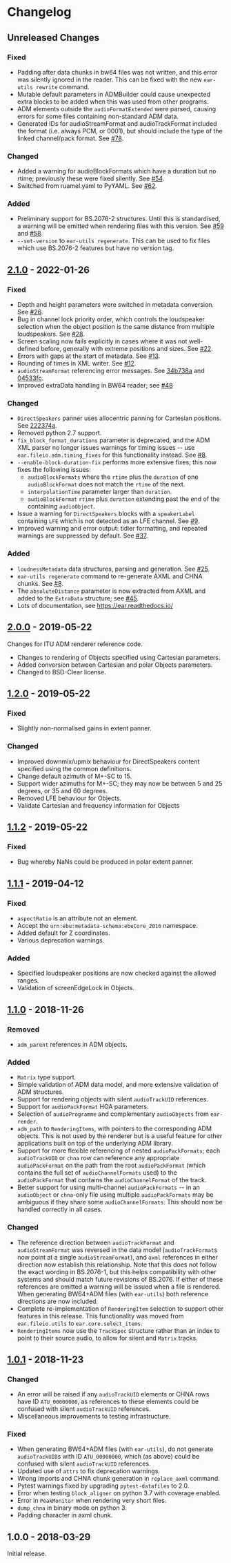 # Changelog

## Unreleased Changes

### Fixed
- Padding after data chunks in bw64 files was not written, and this error was silently ignored in the reader. This can be fixed with the new `ear-utils rewrite` command.
- Mutable default parameters in ADMBuilder could cause unexpected extra blocks to be added when this was used from other programs.
- ADM elements outside the `audioFormatExtended` were parsed, causing errors for some files containing non-standard ADM data.
- Generated IDs for audioStreamFormat and audioTrackFormat included the format (i.e. always PCM, or 0001), but should include the type of the linked channel/pack format. See [#78].

### Changed
- Added a warning for audioBlockFormats which have a duration but no rtime; previously these were fixed silently. See [#54].
- Switched from ruamel.yaml to PyYAML. See [#62].

### Added

- Preliminary support for BS.2076-2 structures. Until this is standardised, a warning will be emitted when rendering files with this version. See [#59] and [#58].
- `--set-version` to `ear-utils regenerate`. This can be used to fix files which use BS.2076-2 features but have no version tag.

## [2.1.0] - 2022-01-26

### Fixed
- Depth and height parameters were switched in metadata conversion. See [#26].
- Bug in channel lock priority order, which controls the loudspeaker selection when the object position is the same distance from multiple loudspeakers. See [#28].
- Screen scaling now fails explicitly in cases where it was not well-defined before, generally with extreme positions and sizes. See [#22].
- Errors with gaps at the start of metadata. See [#13].
- Rounding of times in XML writer. See [#12].
- `audioStreamFormat` referencing error messages. See [34b738a] and [04533fc].
- Improved extraData handling in BW64 reader; see [#48]

### Changed
- `DirectSpeakers` panner uses allocentric panning for Cartesian positions. See [222374a].
- Removed python 2.7 support.
- `fix_block_format_durations` parameter is deprecated, and the ADM XML parser no longer issues warnings for timing issues -- use `ear.fileio.adm.timing_fixes` for this functionality instead. See [#8].
- `--enable-block-duration-fix` performs more extensive fixes; this now fixes the following issues:
    - `audioBlockFormats` where the `rtime` plus the `duration` of one `audioBlockFormat` does not match the `rtime` of the next.
    - `interpolationTime` parameter larger than `duration`.
    - `audioBlockFormat` `rtime` plus `duration` extending past the end of the containing `audioObject`.
- Issue a warning for `DirectSpeakers` blocks with a `speakerLabel` containing `LFE` which is not detected as an LFE channel. See [#9].
- Improved warning and error output: tidier formatting, and repeated warnings are suppressed by default. See [#37].

### Added
- `loudnessMetadata` data structures, parsing and generation. See [#25].
- `ear-utils regenerate` command to re-generate AXML and CHNA chunks. See [#8].
- The `absoluteDistance` parameter is now extracted from AXML and added to the `ExtraData` structure; see [#45].
- Lots of documentation, see https://ear.readthedocs.io/

## [2.0.0] - 2019-05-22

Changes for ITU ADM renderer reference code.

- Changes to rendering of Objects specified using Cartesian parameters.
- Added conversion between Cartesian and polar Objects parameters.
- Changed to BSD-Clear license.

## [1.2.0] - 2019-05-22

### Fixed
- Slightly non-normalised gains in extent panner.

### Changed
- Improved downmix/upmix behaviour for DirectSpeakers content specified using
  the common definitions.
- Change default azimuth of M+-SC to 15.
- Support wider azimuths for M+-SC; they may now be between 5 and 25 degrees,
  or 35 and 60 degrees.
- Removed LFE behaviour for Objects.
- Validate Cartesian and frequency information for Objects

## [1.1.2] - 2019-05-22

### Fixed
- Bug whereby NaNs could be produced in polar extent panner.

## [1.1.1] - 2019-04-12

### Fixed
- `aspectRatio` is an attribute not an element.
- Accept the `urn:ebu:metadata-schema:ebuCore_2016` namespace.
- Added default for Z coordinates.
- Various deprecation warnings.

### Added
- Specified loudspeaker positions are now checked against the allowed ranges.
- Validation of screenEdgeLock in Objects.

## [1.1.0] - 2018-11-26

### Removed
- `adm_parent` references in ADM objects.

### Added
- `Matrix` type support.
- Simple validation of ADM data model, and more extensive validation of ADM
  structures.
- Support for rendering objects with silent `audioTrackUID` references.
- Support for `audioPackFormat` HOA parameters.
- Selection of `audioProgramme` and complementary `audioObjects` from
  `ear-render`.
- `adm_path` to `RenderingItems`, with pointers to the corresponding ADM
  objects. This is not used by the renderer but is a useful feature for other
  applications built on top of the underlying ADM library.
- Support for more flexible referencing of nested `audioPackFormats`; each
  `audioTrackUID` or `chna` row can reference any appropriate `audioPackFormat`
  on the path from the root `audioPackFormat` (which contains the full set of
  `audioChannelFormats` used) to the `audioPackFormat` that contains the
  `audioChannelFormat` of the track.
- Better support for using multi-channel `audioPackFormats` -- in an
  `audioObject` or `chna`-only file using multiple `audioPackFormats` may be
  ambiguous if they share some `audioChannelFormats`. This should now be
  handled correctly in all cases.

### Changed
- The reference direction between `audioTrackFormat` and `audioStreamFormat`
  was reversed in the data model (`audioTrackFormat`s now point at a single
  `audioStreamFormat`), and `axml` references in either direction now establish
  this relationship. Note that this does not follow the exact wording in
  BS.2076-1, but this helps compatibility with other systems and should match
  future revisions of BS.2076. If either of these references are omitted a
  warning will be issued when a file is rendered. When generating BW64+ADM
  files (with `ear-utils`) both reference directions are now included.
- Complete re-implementation of `RenderingItem` selection to support other
  features in this release. This functionality was moved from
  `ear.fileio.utils` to `ear.core.select_items`.
- `RenderingItems` now use the `TrackSpec` structure rather than an index to
  point to their source audio, to allow for silent and `Matrix` tracks.

## [1.0.1] - 2018-11-23

### Changed
- An error will be raised if any `audioTrackUID` elements or CHNA rows have ID
  `ATU_00000000`, as references to these elements could be confused with silent
  `audioTrackUID` references.
- Miscellaneous improvements to testing infrastructure.

### Fixed
- When generating BW64+ADM files (with `ear-utils`), do not generate
  `audioTrackUID`s with ID `ATU_00000000`, which (as above) could be confused
  with silent `audioTrackUID` references.
- Updated use of `attrs` to fix deprecation warnings.
- Wrong imports and CHNA chunk generation in `replace_axml` command.
- Pytest warnings fixed by upgrading `pytest-datafiles` to 2.0.
- Error when testing `block_aligner` on python 3.7 with coverage enabled.
- Error in `PeakMonitor` when rendering very short files.
- `dump_chna` in binary mode on python 3.
- Padding character in axml chunk.

## 1.0.0 - 2018-03-29

Initial release.

[#8]: https://github.com/ebu/ebu_adm_renderer/pull/8
[#9]: https://github.com/ebu/ebu_adm_renderer/pull/9
[#12]: https://github.com/ebu/ebu_adm_renderer/pull/12
[#13]: https://github.com/ebu/ebu_adm_renderer/pull/13
[#22]: https://github.com/ebu/ebu_adm_renderer/pull/22
[#25]: https://github.com/ebu/ebu_adm_renderer/pull/25
[#26]: https://github.com/ebu/ebu_adm_renderer/pull/26
[#28]: https://github.com/ebu/ebu_adm_renderer/pull/28
[#37]: https://github.com/ebu/ebu_adm_renderer/pull/37
[#45]: https://github.com/ebu/ebu_adm_renderer/pull/45
[#48]: https://github.com/ebu/ebu_adm_renderer/pull/48
[#54]: https://github.com/ebu/ebu_adm_renderer/pull/54
[#62]: https://github.com/ebu/ebu_adm_renderer/pull/62
[#59]: https://github.com/ebu/ebu_adm_renderer/pull/59
[#58]: https://github.com/ebu/ebu_adm_renderer/issues/58
[#78]: https://github.com/ebu/ebu_adm_renderer/pull/78
[34b738a]: https://github.com/ebu/ebu_adm_renderer/commit/34b738a
[04533fc]: https://github.com/ebu/ebu_adm_renderer/commit/04533fc
[222374a]: https://github.com/ebu/ebu_adm_renderer/commit/222374a
[2.1.0]: https://github.com/ebu/ebu_adm_renderer/compare/2.0.0...2.1.0
[2.0.0]: https://github.com/ebu/ebu_adm_renderer/compare/1.2.0...2.0.0
[1.2.0]: https://github.com/ebu/ebu_adm_renderer/compare/1.1.2...1.2.0
[1.1.2]: https://github.com/ebu/ebu_adm_renderer/compare/1.1.1...1.1.2
[1.1.1]: https://github.com/ebu/ebu_adm_renderer/compare/1.1.0...1.1.1
[1.1.0]: https://github.com/ebu/ebu_adm_renderer/compare/1.0.1...1.1.0
[1.0.1]: https://github.com/ebu/ebu_adm_renderer/compare/1.0.0...1.0.1
